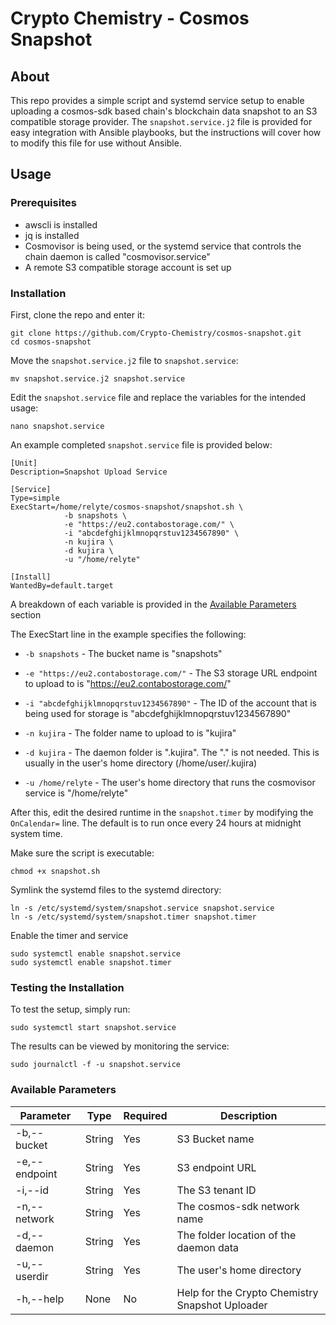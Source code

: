 # Crypto Chemistry - Cosmos Snapshot

## About

This repo provides a simple script and systemd service setup to enable uploading a cosmos-sdk based chain's blockchain data snapshot to an S3 compatible storage provider. The `snapshot.service.j2` file is provided for easy integration with Ansible playbooks, but the instructions will cover how to modify this file for use without Ansible.

## Usage

### Prerequisites 
 - awscli is installed
 - jq is installed
 - Cosmovisor is being used, or the systemd service that controls the chain daemon is called "cosmovisor.service"
 - A remote S3 compatible storage account is set up

### Installation

First, clone the repo and enter it:

```
git clone https://github.com/Crypto-Chemistry/cosmos-snapshot.git
cd cosmos-snapshot
```

Move the `snapshot.service.j2` file to `snapshot.service`:

`mv snapshot.service.j2 snapshot.service`

Edit the `snapshot.service` file and replace the variables for the intended usage:

`nano snapshot.service`

An example completed `snapshot.service` file is provided below:

```
[Unit]
Description=Snapshot Upload Service

[Service]
Type=simple
ExecStart=/home/relyte/cosmos-snapshot/snapshot.sh \
            -b snapshots \
            -e "https://eu2.contabostorage.com/" \
            -i "abcdefghijklmnopqrstuv1234567890" \
            -n kujira \
            -d kujira \
            -u "/home/relyte"

[Install]
WantedBy=default.target
```

A breakdown of each variable is provided in the [Available Parameters](#available-parameters) section

The ExecStart line in the example specifies the following:
- `-b snapshots` - The bucket name is "snapshots"

- `-e "https://eu2.contabostorage.com/"` - The S3 storage URL endpoint to upload to is "https://eu2.contabostorage.com/"

- `-i "abcdefghijklmnopqrstuv1234567890"` - The ID of the account that is being used for storage is "abcdefghijklmnopqrstuv1234567890"

- `-n kujira` - The folder name to upload to is "kujira"

- `-d kujira` - The daemon folder is ".kujira". The "." is not needed. This is usually in the user's home directory (/home/user/.kujira)

- `-u /home/relyte` - The user's home directory that runs the cosmovisor service is "/home/relyte"

After this, edit the desired runtime in the `snapshot.timer` by modifying the `OnCalendar=` line. The default is to run once every 24 hours at midnight system time.

Make sure the script is executable:

`chmod +x snapshot.sh`

Symlink the systemd files to the systemd directory:
```
ln -s /etc/systemd/system/snapshot.service snapshot.service
ln -s /etc/systemd/system/snapshot.timer snapshot.timer
```

Enable the timer and service
```
sudo systemctl enable snapshot.service
sudo systemctl enable snapshot.timer
```

### Testing the Installation

To test the setup, simply run:

`sudo systemctl start snapshot.service`

The results can be viewed by monitoring the service:

`sudo journalctl -f -u snapshot.service`

### Available Parameters

| Parameter     | Type   | Required | Description                                     |
|---------------|--------|----------|-------------------------------------------------|
| -b,--bucket   | String | Yes      | S3 Bucket name                                  |
| -e,--endpoint | String | Yes      | S3 endpoint URL                                 |
| -i,--id       | String | Yes      | The S3 tenant ID                                |
| -n,--network  | String | Yes      | The cosmos-sdk network name                     |
| -d,--daemon   | String | Yes      | The folder location of the daemon data          |
| -u,--userdir  | String | Yes      | The user's home directory                       |
| -h,--help     | None   | No       | Help for the Crypto Chemistry Snapshot Uploader |